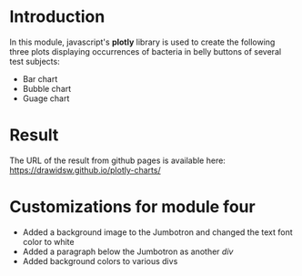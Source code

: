 # Introduction

In this module, javascript's **plotly** library is used to create the following three plots displaying occurrences of bacteria in belly buttons of several test subjects:

* Bar chart
* Bubble chart
* Guage chart

# Result

The URL of the result from github pages is available here: https://drawidsw.github.io/plotly-charts/

# Customizations for module four

* Added a background image to the Jumbotron and changed the text font color to white
* Added a paragraph below the Jumbotron as another *div* 
* Added background colors to various divs
